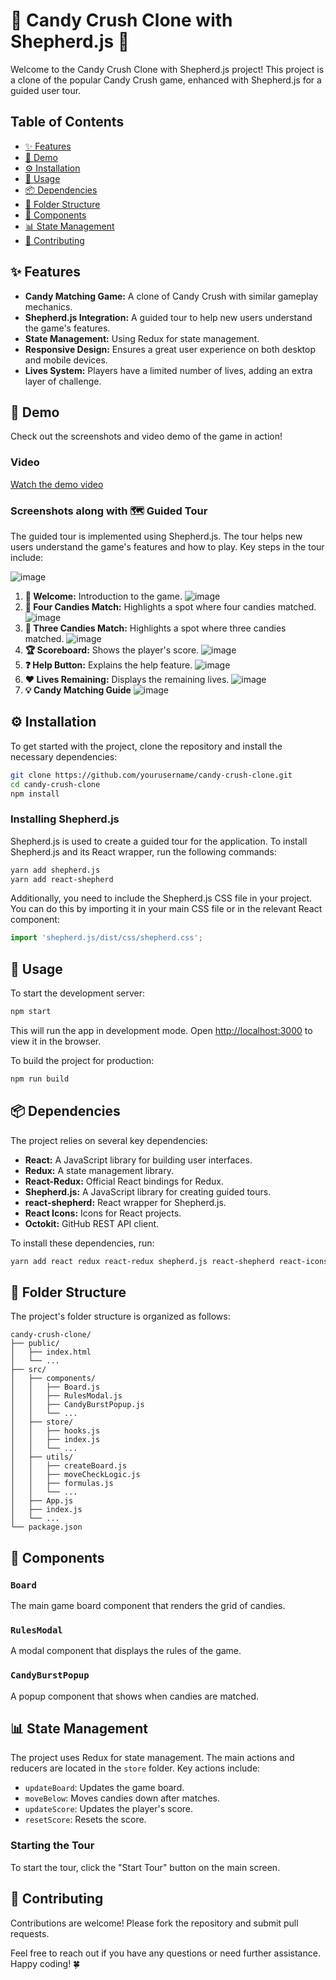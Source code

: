 # 🍬 Candy Crush Clone with Shepherd.js 🍬

Welcome to the Candy Crush Clone with Shepherd.js project! This project is a clone of the popular Candy Crush game, enhanced with Shepherd.js for a guided user tour.

## Table of Contents

- [✨ Features](#features)
- [📸 Demo](#demo)
- [⚙️ Installation](#installation)
- [🚀 Usage](#usage)
- [📦 Dependencies](#dependencies)
- [📂 Folder Structure](#folder-structure)
- [🧩 Components](#components)
- [📊 State Management](#state-management)
- [🤝 Contributing](#contributing)

## ✨ Features

- **Candy Matching Game:** A clone of Candy Crush with similar gameplay mechanics.
- **Shepherd.js Integration:** A guided tour to help new users understand the game's features.
- **State Management:** Using Redux for state management.
- **Responsive Design:** Ensures a great user experience on both desktop and mobile devices.
- **Lives System:** Players have a limited number of lives, adding an extra layer of challenge.

## 📸 Demo

Check out the screenshots and video demo of the game in action!

### Video

[Watch the demo video](https://youtu.be/cp04UAQaD-E)

### Screenshots along with 🗺️ Guided Tour

The guided tour is implemented using Shepherd.js. The tour helps new users understand the game's features and how to play. Key steps in the tour include:

![image](https://github.com/Chelseasingla1/CandyCrush/assets/129886894/8340feb4-9190-4a8d-81c8-0bc2cf90eb75)
1. **👋 Welcome:** Introduction to the game.
![image](https://github.com/Chelseasingla1/CandyCrush/assets/129886894/e95dab9f-6079-4064-86ce-46e3884d9c73)
2. **🍬 Four Candies Match:** Highlights a spot where four candies matched.
![image](https://github.com/Chelseasingla1/CandyCrush/assets/129886894/17ade3c7-3c2b-4f59-a961-4c2bd1642ca0)
3. **🍭 Three Candies Match:** Highlights a spot where three candies matched.
![image](https://github.com/Chelseasingla1/CandyCrush/assets/129886894/b41904c5-0a3c-4b00-a3e3-b7febb4ce3c7)
4. **🏆 Scoreboard:** Shows the player's score.
![image](https://github.com/Chelseasingla1/CandyCrush/assets/129886894/82682bfd-860e-4ffc-ad40-3f8bd90e3c20)
5. **❓ Help Button:** Explains the help feature.
![image](https://github.com/Chelseasingla1/CandyCrush/assets/129886894/c7e56d9a-cfd8-41a2-99a0-d89c12406fd8)
6. **❤️ Lives Remaining:** Displays the remaining lives.
![image](https://github.com/Chelseasingla1/CandyCrush/assets/129886894/03cdc5b9-70d3-45ab-a894-c4d1151da07a)
7. **💡 Candy Matching Guide**
![image](https://github.com/Chelseasingla1/CandyCrush/assets/129886894/3847ea7e-ca0e-4705-8a35-f496bcfd115b)

## ⚙️ Installation

To get started with the project, clone the repository and install the necessary dependencies:

```bash
git clone https://github.com/yourusername/candy-crush-clone.git
cd candy-crush-clone
npm install
```
### Installing Shepherd.js

Shepherd.js is used to create a guided tour for the application. To install Shepherd.js and its React wrapper, run the following commands:

```bash
yarn add shepherd.js
yarn add react-shepherd
```

Additionally, you need to include the Shepherd.js CSS file in your project. You can do this by importing it in your main CSS file or in the relevant React component:

```javascript
import 'shepherd.js/dist/css/shepherd.css';
```

## 🚀 Usage

To start the development server:

```bash
npm start
```

This will run the app in development mode. Open [http://localhost:3000](http://localhost:3000) to view it in the browser.

To build the project for production:

```bash
npm run build
```
## 📦 Dependencies

The project relies on several key dependencies:

- **React:** A JavaScript library for building user interfaces.
- **Redux:** A state management library.
- **React-Redux:** Official React bindings for Redux.
- **Shepherd.js:** A JavaScript library for creating guided tours.
- **react-shepherd:** React wrapper for Shepherd.js.
- **React Icons:** Icons for React projects.
- **Octokit:** GitHub REST API client.

To install these dependencies, run:

```bash
yarn add react redux react-redux shepherd.js react-shepherd react-icons @octokit/rest
```

## 📂 Folder Structure

The project's folder structure is organized as follows:

```
candy-crush-clone/
├── public/
│   ├── index.html
│   └── ...
├── src/
│   ├── components/
│   │   ├── Board.js
│   │   ├── RulesModal.js
│   │   ├── CandyBurstPopup.js
│   │   └── ...
│   ├── store/
│   │   ├── hooks.js
│   │   ├── index.js
│   │   └── ...
│   ├── utils/
│   │   ├── createBoard.js
│   │   ├── moveCheckLogic.js
│   │   ├── formulas.js
│   │   └── ...
│   ├── App.js
│   ├── index.js
│   └── ...
└── package.json
```

## 🧩 Components

### `Board`

The main game board component that renders the grid of candies.

### `RulesModal`

A modal component that displays the rules of the game.

### `CandyBurstPopup`

A popup component that shows when candies are matched.

## 📊 State Management

The project uses Redux for state management. The main actions and reducers are located in the `store` folder. Key actions include:

- `updateBoard`: Updates the game board.
- `moveBelow`: Moves candies down after matches.
- `updateScore`: Updates the player's score.
- `resetScore`: Resets the score.

### Starting the Tour

To start the tour, click the "Start Tour" button on the main screen.

## 🤝 Contributing

Contributions are welcome! Please fork the repository and submit pull requests.


Feel free to reach out if you have any questions or need further assistance. Happy coding! 🍀
